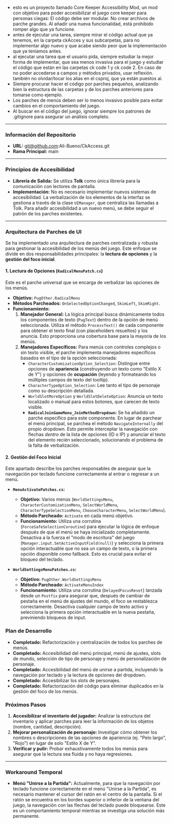 * esto es un proyecto llamado Core Keeper Accessibility Mod, un mod con objetivo para poder accesibilizar el juego core keeper para personas ciegas: El código debe ser modular. No crear archivos de parche grandes. Al añadir una nueva funcionalidad, está prohibido romper algo que ya funcione.
* antes de ejecutar una tarea, siempre mirar el código actual que ya tenemos, en la carpeta ckAcces y sus subcarpetas,  para no implementar algo nuevo y que acabe siendo peor que la implementación que ya teníamos antes.
* al ejecutar una tarea que el usuario pida, siempre estudiar la mejor forma de implementar, que sea menos invasiva para el juego y estudiar el código que están en las carpetas ck code 1 y ck code 2. En caso de no poder accederse a campos y métodos privados, usar reflexión. también no olvidar/tocar los alias en el csproj, que ya están puestos aí.
* Siempre procurar hacer el código por parches pequeños, analizando bien la estructura de las carpetas y de los parches anteriores para tomarse como ejemplo.
* Los parches de menús deben ser lo menos invasivo posible para evitar cambios en el comportamiento del juego.
* Al buscar en el código del juego, ignorar siempre los patrones de .gitignore para asegurar un análisis completo.

---
### Información del Repositorio
*   **URL:** git@github.com:Ali-Bueno/CkAccess.git
*   **Rama Principal:** main
---
### Principios de Accesibilidad

*   **Librería de Salida:** Se utiliza **Tolk** como única librería para la comunicación con lectores de pantalla.
*   **Implementación:** No es necesario implementar nuevos sistemas de accesibilidad. La verbalización de los elementos de la interfaz se gestiona a través de la clase `UIManager`, que centraliza las llamadas a Tolk. Para añadir accesibilidad a un nuevo menú, se debe seguir el patrón de los parches existentes.

---
### Arquitectura de Parches de UI

Se ha implementado una arquitectura de parches centralizada y robusta para gestionar la accesibilidad de los menús del juego. Este enfoque se divide en dos responsabilidades principales: la **lectura de opciones** y la **gestión del foco inicial**.

#### 1. Lectura de Opciones (`RadicalMenuPatch.cs`)

Este es el parche universal que se encarga de verbalizar las opciones de los menús.

*   **Objetivo:** `PugOther.RadicalMenu`
*   **Métodos Parcheados:** `OnSelectedOptionChanged`, `SkimLeft`, `SkimRight`.
*   **Funcionamiento:**
    1.  **Manejador General:** La lógica principal busca dinámicamente todos los componentes de texto (`PugText`) dentro de la opción de menú seleccionada. Utiliza el método `ProcessText()` de cada componente para obtener el texto final (con placeholders resueltos) y los anuncia. Esto proporciona una cobertura base para la mayoría de los menús.
    2.  **Manejadores Específicos:** Para menús con controles complejos o sin texto visible, el parche implementa manejadores específicos basados en el tipo de la opción seleccionada:
        *   `CharacterCustomizationOption_Selection`: Distingue entre opciones de **apariencia** (construyendo un texto como "Estilo X de Y") y opciones de **ocupación** (leyendo y formateando los múltiples campos de texto del tooltip).
        *   `CharacterTypeOption_Selection`: Lee tanto el tipo de personaje como su descripción detallada.
        *   `WorldSlotMoreOption` y `WorldSlotDeleteOption`: Anuncia un texto localizado o manual para estos botones, que carecen de texto visible.
        *   **`RadicalJoinGameMenu_JoinMethodDropdown`:** Se ha añadido un parche específico para este componente. En lugar de parchear el menú principal, se parchea el método `NavigateInternally` del propio dropdown. Esto permite interceptar la navegación con flechas *dentro* de la lista de opciones (ID o IP) y anunciar el texto del elemento recién seleccionado, solucionando el problema de la falta de verbalización.

#### 2. Gestión del Foco Inicial

Este apartado describe los parches responsables de asegurar que la navegación por teclado funcione correctamente al entrar o regresar a un menú.

*   **`MenuActivatePatches.cs`:**
    *   **Objetivo:** Varios menús (`WorldSettingsMenu`, `CharacterCustomizationMenu`, `SelectWorldMenu`, `CharacterTypeSelectionMenu`, `ChooseCharacterMenu`, `SelectWorldMenu`).
    *   **Método Parcheado:** `Activate` en cada menú objetivo.
    *   **Funcionamiento:** Utiliza una corrutina (`ForceSafeSelectionCoroutine`) para ejecutar la lógica de enfoque después de que el menú se haya inicializado completamente. Desactiva a la fuerza el "modo de escritura" del juego (`Manager.input.SetActiveInputField(null)`) y selecciona la primera opción interactuable que no sea un campo de texto, o la primera opción disponible como fallback. Esto es crucial para evitar el bloqueo del teclado.

*   **`WorldSettingsMenuPatches.cs`:**
    *   **Objetivo:** `PugOther.WorldSettingsMenu`
    *   **Método Parcheado:** `ActivateMenuIndex`
    *   **Funcionamiento:** Utiliza una corrutina (`DelayedFocusReset`) lanzada desde un `Postfix` para asegurar que, después de cambiar de pestaña en el menú de ajustes del mundo, el foco se restablezca correctamente. Desactiva cualquier campo de texto activo y selecciona la primera opción interactuable en la nueva pestaña, previniendo bloqueos de input.

### Plan de Desarrollo

- **Completado:** Refactorización y centralización de todos los parches de menús.
- **Completado:** Accesibilidad del menú principal, menú de ajustes, slots de mundo, selección de tipo de personaje y menú de personalización de personaje.
- **Completado:** Accesibilidad del menú de unirse a partida, incluyendo la navegación por teclado y la lectura de opciones del dropdown.
- **Completado:** Accesibilizar los slots de personajes.
- **Completado:** Refactorización del código para eliminar duplicados en la gestión del foco de los menús.

### Próximos Pasos

1.  **Accesibilizar el inventario del jugador:** Analizar la estructura del inventario y aplicar parches para leer la información de los objetos (nombre, cantidad, descripción).
2.  **Mejorar personalización de personaje:** Investigar cómo obtener los nombres o descripciones de las opciones de apariencia (ej. "Pelo largo", "Rojo") en lugar de solo "Estilo X de Y".
3.  **Verificar y pulir:** Probar exhaustivamente todos los menús para asegurar que la lectura sea fluida y no haya regresiones.

---
### Workaround Temporal

*   **Menú "Unirse a la Partida":** Actualmente, para que la navegación por teclado funcione correctamente en el menú "Unirse a la Partida", es necesario mantener el cursor del ratón en el centro de la pantalla. Si el ratón se encuentra en los bordes superior o inferior de la ventana del juego, la navegación con las flechas del teclado puede bloquearse. Este es un comportamiento temporal mientras se investiga una solución más permanente.